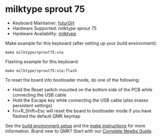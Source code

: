# milktype sprout 75

* Keyboard Maintainer: [futurGH](https://github.com/futurGH)
* Hardware Supported: milktype sprout 75
* Hardware Availability: [milktype](https://milktype.co)

Make example for this keyboard (after setting up your build environment):

    make milktype/sprout75:via
        
Flashing example for this keyboard:

    make milktype/sprout75:via:flash

To reset the board into bootloader mode, do one of the following:

* Hold the Reset switch mounted on the bottom side of the PCB while connecting the USB cable
* Hold the Escape key while connecting the USB cable (also erases persistent settings)
* Fn+R_Shift+Esc will reset the board to bootloader mode if you have flashed the default QMK keymap

See the [build environment setup](https://docs.qmk.fm/#/getting_started_build_tools) and the [make instructions](https://docs.qmk.fm/#/getting_started_make_guide) for more information. Brand new to QMK? Start with our [Complete Newbs Guide](https://docs.qmk.fm/#/newbs).
